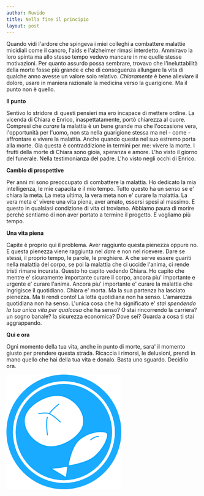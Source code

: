 ```yaml
---
author: Ruvido
title: Nella fine il principio
layout: post
---
```


<!-- INIZIO -->
Quando vidi l'ardore che spingeva i miei colleghi a combattere malattie micidiali come il cancro, l'aids e l'alzheimer rimasi interdetto. Ammiravo la loro spinta ma allo stesso tempo vedevo mancare in me quelle stesse motivazioni. Per quanto assurdo possa sembrare, trovavo che l'ineluttabilità della morte fosse più grande <!-- FINE --> e che di conseguenza allungare la vita di qualche anno avesse un valore solo relativo. *Chiaramente* è bene alleviare il dolore, usare in maniera razionale la medicina verso la guarigione. Ma il punto non è quello.

**Il punto**

Sentivo lo stridore di questi pensieri ma ero incapace di mettere ordine. La vicenda di Chiara e Enrico, inaspettatamente, portò chiarezza al cuore. Compresi che *curare* la malattia è un bene grande ma che l'occasione vera, l'opportunità per l'uomo, non sta nella guarigione stessa ma nel - come - affrontare e vivere la malattia. Anche quando questa nel suo estremo porta alla morte. Gia questa è contraddizione in termini per me: vivere la morte. I frutti della morte di Chiara sono gioia, speranza e amore. L'ho visto il giorno del funerale. Nella testimonianza del padre. L'ho visto negli occhi di Enrico. 

**Cambio di prospettive**

Per anni mi sono preoccupato di combattere la malattia. Ho dedicato la mia intelligenza, le mie capacita e il mio tempo. Tutto questo ha un senso se e' chiara la meta. La meta ultima, la vera meta non e' curare la malattia. La vera meta e' vivere una vita piena, aver amato, essersi spesi al massimo. E questo in qualsiasi condizione di vita ci troviamo. Abbiamo paura di morire perché sentiamo di non aver portato a termine il progetto. E vogliamo più tempo.

**Una vita piena**

Capite è proprio qui il problema. Aver raggiunto questa pienezza oppure no. E questa pienezza viene raggiunta nel *dare* e non nel ricevere. Dare se stessi, il proprio tempo, le parole, le preghiere. A che serve essere guariti nella malattia del corpo, se poi la malattia che ci uccide l'anima, ci rende tristi rimane incurata. Questo ho capito vedendo Chiara. Ho capito che mentre e' sicuramente importante curare il corpo, ancora piu' importante e urgente e' curare l'anima. Ancora piu' importante e' curare la malattia che ingrigisce il quotidiano. Chiara e' morta. Ma la sua partenza ha lasciato pienezza. Ma ti rendi conto! La lotta quotidiana non ha senso. L'amarezza quotidiana non ha senso. L'unica cosa che ha significato e' *stai spendendo la tua unica vita per qualcosa* che ha senso? O stai rincorrendo la carriera? un sogno banale? la sicurezza economica? Dove sei? Guarda a cosa ti stai aggrappando.

**Qui e ora**

Ogni momento della tua vita, anche in punto di morte, sara' il momento giusto per prendere questa strada. Ricaccia i rimorsi, le delusioni, prendi in mano quello che hai della tua vita e donalo. Basta uno sguardo. Decidilo ora.

<div style="margin:0 auto; display:block;">
<img src="/images/5p2p.png" width="300px">
</div>
